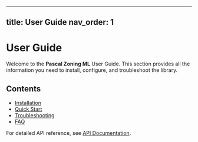 ---
title: User Guide
nav_order: 1
-------------

# User Guide

Welcome to the **Pascal Zoning ML** User Guide. This section provides all the information you need to install, configure, and troubleshoot the library.

## Contents

* [Installation](installation.md)
* [Quick Start](quick_start.md)
* [Troubleshooting](troubleshooting.md)
* [FAQ](faq.md)

For detailed API reference, see [API Documentation](../technical/api_documentation.md).
